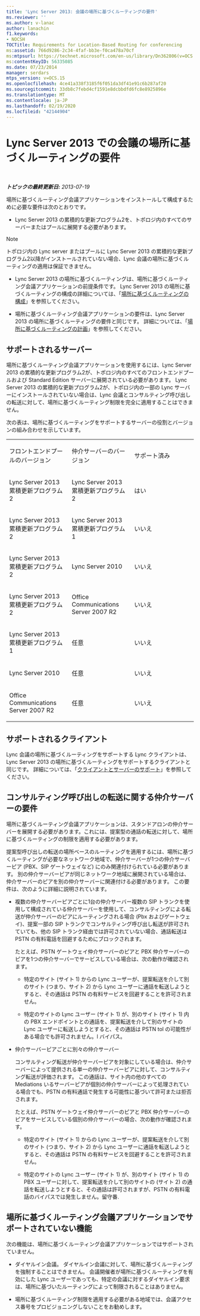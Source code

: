```yaml
---
title: 'Lync Server 2013: 会議の場所に基づくルーティングの要件'
ms.reviewer: ''
ms.author: v-lanac
author: lanachin
f1.keywords:
- NOCSH
TOCTitle: Requirements for Location-Based Routing for conferencing
ms:assetid: 766d9286-2c34-4faf-bb3e-f0ca478a70cf
ms:mtpsurl: https://technet.microsoft.com/en-us/library/Dn362806(v=OCS.15)
ms:contentKeyID: 56335085
ms.date: 07/23/2014
manager: serdars
mtps_version: v=OCS.15
ms.openlocfilehash: 4ce41a338f3185f6f051da3df41e91c6b287af20
ms.sourcegitcommit: 33db8c7febd4cf1591e8dcbbdfd6fc8e8925896e
ms.translationtype: MT
ms.contentlocale: ja-JP
ms.lasthandoff: 02/19/2020
ms.locfileid: "42144904"
---
```

<div data-xmlns="http://www.w3.org/1999/xhtml">

<div class="topic" data-xmlns="http://www.w3.org/1999/xhtml" data-msxsl="urn:schemas-microsoft-com:xslt" data-cs="http://msdn.microsoft.com/">

<div data-asp="https://msdn2.microsoft.com/asp">

# <a name="requirements-for-location-based-routing-for-conferencing-in-lync-server-2013"></a>Lync Server 2013 での会議の場所に基づくルーティングの要件

</div>

<div id="mainSection">

<div id="mainBody">

<span> </span>

_**トピックの最終更新日:** 2013-07-19_

場所に基づくルーティング会議アプリケーションをインストールして構成するために必要な要件は次のとおりです。

  - Lync Server 2013 の累積的な更新プログラム2を、トポロジ内のすべてのサーバーまたはプールに展開する必要があります。

<div>


> [!NOTE]  
> トポロジ内の Lync server またはプールに Lync Server 2013 の累積的な更新プログラム2以降がインストールされていない場合、Lync 会議の場所に基づくルーティングの適用は保証できません。



</div>

  - Lync Server 2013 の場所に基づくルーティングは、場所に基づくルーティング会議アプリケーションの前提条件です。 Lync Server 2013 の場所に基づくルーティングの構成の詳細については、「[場所に基づくルーティングの構成](lync-server-2013-configuring-location-based-routing.md)」を参照してください。

  - 場所に基づくルーティング会議アプリケーションの要件は、Lync Server 2013 の場所に基づくルーティングの要件と同じです。 詳細については、「[場所に基づくルーティングの計画](lync-server-2013-planning-for-location-based-routing.md)」を参照してください。

<div>

## <a name="supported-servers"></a>サポートされるサーバー

場所に基づくルーティング会議アプリケーションを使用するには、Lync Server 2013 の累積的な更新プログラム2が、トポロジ内のすべてのフロントエンドプールおよび Standard Edition サーバーに展開されている必要があります。 Lync Server 2013 の累積的な更新プログラム2が、トポロジ内の一部の Lync サーバーにインストールされていない場合は、Lync 会議とコンサルティング呼び出しの転送に対して、場所に基づくルーティング制限を完全に適用することはできません。

次の表は、場所に基づくルーティングをサポートするサーバーの役割とバージョンの組み合わせを示しています。


<table>
<colgroup>
<col style="width: 33%" />
<col style="width: 33%" />
<col style="width: 33%" />
</colgroup>
<tbody>
<tr class="odd">
<td><p>フロントエンドプールのバージョン</p></td>
<td><p>仲介サーバーのバージョン</p></td>
<td><p>サポート済み</p></td>
</tr>
<tr class="even">
<td><p>Lync Server 2013 累積更新プログラム2</p></td>
<td><p>Lync Server 2013 累積更新プログラム2</p></td>
<td><p>はい</p></td>
</tr>
<tr class="odd">
<td><p>Lync Server 2013 累積更新プログラム2</p></td>
<td><p>Lync Server 2013 累積更新プログラム1</p></td>
<td><p>いいえ</p></td>
</tr>
<tr class="even">
<td><p>Lync Server 2013 累積更新プログラム2</p></td>
<td><p>Lync Server 2010</p></td>
<td><p>いいえ</p></td>
</tr>
<tr class="odd">
<td><p>Lync Server 2013 累積更新プログラム2</p></td>
<td><p>Office Communications Server 2007 R2</p></td>
<td><p>いいえ</p></td>
</tr>
<tr class="even">
<td><p>Lync Server 2013 累積更新プログラム1</p></td>
<td><p>任意</p></td>
<td><p>いいえ</p></td>
</tr>
<tr class="odd">
<td><p>Lync Server 2010</p></td>
<td><p>任意</p></td>
<td><p>いいえ</p></td>
</tr>
<tr class="even">
<td><p>Office Communications Server 2007 R2</p></td>
<td><p>任意</p></td>
<td><p>いいえ</p></td>
</tr>
</tbody>
</table>


</div>

<div>

## <a name="supported-clients"></a>サポートされるクライアント

Lync 会議の場所に基づくルーティングをサポートする Lync クライアントは、Lync Server 2013 の場所に基づくルーティングをサポートするクライアントと同じです。 詳細については、「[クライアントとサーバーのサポート](lync-server-2013-client-and-server-support-for-location-based-routing.md)」を参照してください。

</div>

<div>

## <a name="mediation-server-requirements-for-consultative-call-transfers"></a>コンサルティング呼び出しの転送に関する仲介サーバーの要件

場所に基づくルーティング会議アプリケーションは、スタンドアロンの仲介サーバーを展開する必要があります。これには、提案型の通話の転送に対して、場所に基づくルーティングの制限を適用する必要があります。

提案型呼び出しの転送の場所ベースのルーティングを適用するには、場所に基づくルーティングが必要なネットワーク地域で、仲介サーバーが1つの仲介サーバーピア (PBX、SIP ゲートウェイなど) にのみ関連付けられている必要があります。 別の仲介サーバーピアが同じネットワーク地域に展開されている場合は、仲介サーバーのピアを別の仲介サーバーに関連付ける必要があります。 この要件は、次のように詳細に説明されています。

  - 複数の仲介サーバーピアごとに1台の仲介サーバー複数の SIP トランクを使用して構成されている仲介サーバーを使用して、コンサルティングによる転送が仲介サーバーのピアにルーティングされる場合 (Pbx およびゲートウェイ)、提案一部の SIP トランクでコンサルティング呼び出し転送が許可されていても、他の SIP トランク経由では許可されていない場合、通話転送は PSTN の有料電話を回避するためにブロックされます。
    
    たとえば、PSTN ゲートウェイ仲介サーバーのピアと PBX 仲介サーバーのピアを1つの仲介サーバーでサービスしている場合は、次の動作が確認されます。
    
      - 特定のサイト (サイト 1) からの Lync ユーザーが、提案転送を介して別のサイト (つまり、サイト 2) から Lync ユーザーに通話を転送しようとすると、その通話は PSTN の有料サービスを回避することを許可されません。
    
      - 特定のサイトの Lync ユーザー (サイト 1) が、別のサイト (サイト 1) 内の PBX エンドポイントとの通話を、提案転送を介して別のサイトの Lync ユーザーに転送しようとすると、その通話は PSTN tol の可能性がある場合でも許可されません。l バイパス。

  - 仲介サーバーピアごとに別々の仲介サーバー
    
    コンサルティング転送が仲介サーバーピアを対象にしている場合は、仲介サーバーによって提供される単一の仲介サーバーピアに対して、コンサルティング転送が評価されます。 この通話は、サイト内の他のすべての Mediations いるサーバーピアが個別の仲介サーバーによって処理されている場合でも、PSTN の有料通話で発生する可能性に基づいて許可または拒否されます。
    
    たとえば、PSTN ゲートウェイ仲介サーバーのピアと PBX 仲介サーバーのピアをサービスしている個別の仲介サーバーの場合、次の動作が確認されます。
    
      - 特定のサイト (サイト 1) からの Lync ユーザーが、提案転送を介して別のサイト (つまり、サイト 2) から Lync ユーザーに通話を転送しようとすると、その通話は PSTN の有料サービスを回避することを許可されません。
    
      - 特定のサイトの Lync ユーザー (サイト 1) が、別のサイト (サイト 1) の PBX ユーザーに対して、提案転送を介して別のサイトの (サイト 2) の通話を転送しようとすると、その通話は許可されますが、PSTN の有料電話のバイパスでは発生しません。留守番.

</div>

<div>

## <a name="capabilities-not-supported-by-the-location-based-routing-conferencing-application"></a>場所に基づくルーティング会議アプリケーションでサポートされていない機能

次の機能は、場所に基づくルーティング会議アプリケーションではサポートされていません。

  - ダイヤルイン会議。 ダイヤルイン会議に対して、場所に基づくルーティングを強制することはできません。 会議開催者が場所に基づくルーティングを有効にした Lync ユーザーであっても、特定の会議に対するダイヤルイン要求は、場所に基づいたルーティングによって制限されることはありません。

  - 場所に基づくルーティング制限を適用する必要がある地域では、会議アクセス番号をプロビジョニングしないことをお勧めします。

</div>

</div>

<span> </span>

</div>

</div>

</div>

